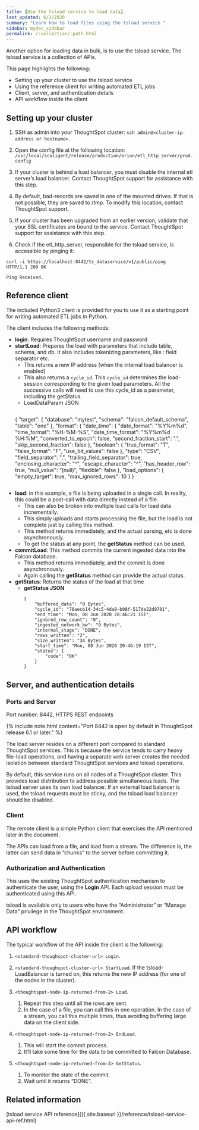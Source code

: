 ```yaml
---
title: [Use the tsload service to load data]
last_updated: 6/2/2020
summary: "Learn how to load files using the tsload service."
sidebar: mydoc_sidebar
permalink: /:collection/:path.html
---
```

Another option for loading data in bulk, is to use the tsload service. The tsload service is a collection of APIs.

This page highlights the following:
- Setting up your cluster to use the tsload service
- Using the reference client for writing automated ETL jobs
- Client, server, and authentication details
- API workflow inside the client

## Setting up your cluster

1. SSH as admin into your ThoughtSpot cluster: `ssh admin@<cluster-ip-address or hostname>`.

2. Open the config file at the following location:
   `/usr/local/scaligent/release/production/orion/etl_http_server/prod.config`  

3. If your cluster is behind a load balancer, you must disable the internal etl server’s load balancer. Contact ThoughtSpot support for assistance with this step.

4. By default, bad-records are saved in one of the mounted drives. If that is not possible, they are saved to /tmp. To modify this location, contact ThoughtSpot support.

5. If your cluster has been upgraded from an earlier version, validate that your SSL certificates are bound to the service. Contact ThoughtSpot support for assistance with this step.

6. Check if the etl_http_server, responsible for the tsload service, is accessible by pinging it:

```
curl -i https://localhost:8442/ts_dataservice/v1/public/ping
HTTP/1.1 200 OK

Ping Received.
```

## Reference client

The included Python3 client is provided for you to use it as a starting point for writing automated ETL jobs in Python.

The client includes the following methods:
- **login**: Requires ThoughtSpot username and password
- **startLoad**: Prepares the load with parameters that include table, schema, and db. It also includes tokenizing parameters, like : field separator etc.
  - This returns a new IP address (when the internal load balancer is enabled)
  - This also returns a `cycle_id`. This `cycle_id` determines the load-session corresponding to the given load parameters. All the successive calls will need to use this cycle_id as a parameter, including the getStatus.
  - LoadDataParam JSON
    ```
  {
	"target": {
		"database": "mytest",
		"schema": "falcon_default_schema",
		"table": "one"
	},
	"format": {
		"date_time": {
			"date_format": "%Y%m%d",
			"time_format": "%H-%M-%S",
			"date_time_format": "%Y%m%d %H:%M",
			"converted_to_epoch": false,
			"second_fraction_start": ".",
			"skip_second_fraction": false
		},
		"boolean": {
			"true_format": "T",
			"false_format": "F",
			"use_bit_values": false
		},
		"type": "CSV",
		"field_separator": ",",
    "trailing_field_separator": true,
		"enclosing_character": "^",
		"escape_character": "^",
		"has_header_row": true,
		"null_value": “(null)”,
		"flexible": false
  	},
  	"load_options": {
  		"empty_target": true,
  		"max_ignored_rows": 10
  	}
  }
    ```
- **load**: in this example, a file is being uploaded in a single call. In reality, this could be a post-call with data directly instead of a file.
  - This can also be broken into multiple load calls for load data incrementally.
  - This simply uploads and starts processing the file, but the load is not complete just by calling this method.
  - This method returns immediately, and the actual parsing, etc is done asynchronously.
  - To get the status at any point, the **getStatus** method can be used.
- **commitLoad**: This method commits the current ingested data into the Falcon database.
  - This method returns immediately, and the commit is done asynchronously.
  - Again calling the **getStatus** method can provide the actual status.
- **getStatus**: Returns the status of the load at that time
  - **getStatus JSON**
    ```
    {
    	"buffered_data": "0 Bytes",
    	"cycle_id": "78aecb14-34c5-4da8-b08f-517de22d9701",
    	"end_time": "Mon, 08 Jun 2020 20:46:21 IST",
    	"ignored_row_count": "0",
    	"ingested_network_bw": "0 Bytes",
    	"internal_stage": "DONE",
    	"rows_written": "2",
    	"size_written": "34 Bytes",
    	"start_time": "Mon, 08 Jun 2020 20:46:19 IST",
    	"status": {
    		"code": "OK"
    	}
    }
    ```

## Server, and authentication details

### Ports and Server

Port number: 8442, HTTPS REST endpoints

{% include note.html content="Port 8442 is open by default in ThoughtSpot release 6.1 or later." %}

The load server resides on a different port compared to standard ThoughtSpot services. This is because the service tends to carry heavy file-load operations, and having a separate web server creates the needed isolation between standard ThoughtSpot services and tsload operations.

By default, this service runs on all nodes of a ThoughtSpot cluster. This provides load distribution to address possible simultaneous loads. The tsload server uses its own load balancer. If an external load balancer is used, the tsload requests must be sticky, and the tsload load balancer should be disabled.

### Client

The remote client is a simple Python client that exercises the API mentioned later in the document.

The APIs can load from a file, and load from a stream. The difference is, the latter can send data in “chunks” to the server before committing it.

### Authorization and Authentication

This uses the existing ThoughtSpot authentication mechanism to authenticate the user, using the **Login** API. Each upload session must be authenticated using this API.

tsload is available only to users who have the “Administrator” or “Manage Data” privilege in the ThoughtSpot environment.

## API workflow

The typical workflow of the API inside the client is the following:

1. `<standard-thoughspot-cluster-url> Login`.

2. `<standard-thoughspot-cluster-url> StartLoad`.
   If the tsload-LoadBalancer is turned on, this returns the new IP address (for one of the nodes in the cluster).

3. `<thoughtspot-node-ip-returned-from-2> Load`.
   1. Repeat this step until all the rows are sent.
   2. In the case of a file, you can call this in one operation. In the case of a stream, you call this multiple times, thus avoiding buffering large data on the client side.

4. `<thoughtspot-node-ip-returned-from-2> EndLoad`.
   1. This will start the commit process.
   2. It’ll take some time for the data to be committed to Falcon Database.

5. `<thoughtspot-node-ip-returned-from-2> GetStatus`.
   1. To monitor the state of the commit.
   2. Wait until it returns “DONE”.

## Related information

[tsload service API reference]({{ site.baseurl }}/reference/tsload-service-api-ref.html)   
